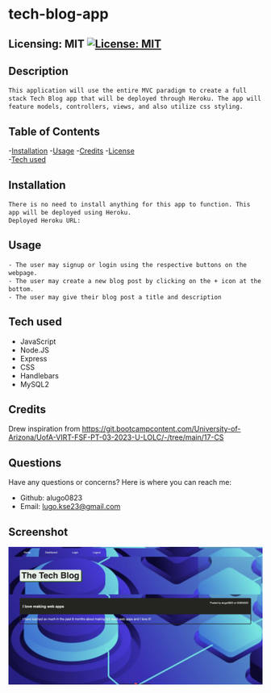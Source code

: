 # tech-blog-app  
  ## Licensing: MIT [![License: MIT](https://img.shields.io/badge/License-MIT-yellow.svg)](https://opensource.org/licenses/MIT)

  ## Description
    This application will use the entire MVC paradigm to create a full stack Tech Blog app that will be deployed through Heroku. The app will feature models, controllers, views, and also utilize css styling.
  ## Table of Contents
  
  -[Installation](#installation)
  -[Usage](#usage)
  -[Credits](#credits)
  -[License](#license)  
  -[Tech used](#tech-used)

  ## Installation
    There is no need to install anything for this app to function. This app will be deployed using Heroku.
    Deployed Heroku URL: 
  ## Usage
    - The user may signup or login using the respective buttons on the webpage.
    - The user may create a new blog post by clicking on the + icon at the bottom.
    - The user may give their blog post a title and description

  
  ## Tech used
  * JavaScript
  * Node.JS
  * Express
  * CSS
  * Handlebars
  * MySQL2


  ## Credits
  Drew inspiration from https://git.bootcampcontent.com/University-of-Arizona/UofA-VIRT-FSF-PT-03-2023-U-LOLC/-/tree/main/17-CS


  ## Questions
  Have any questions or concerns? Here is where you can reach me:
  - Github: alugo0823
  - Email: lugo.kse23@gmail.com
  
  ## Screenshot
  ![tech-blog-screenshot](assets//techblog-ss.png)